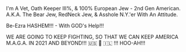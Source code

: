 I'm A Vet, Oath Keeper III%, & 100% European Jew - 2nd Gen American. A.K.A. The Bear Jew, RedNeck Jew, & Asshole N.Y.'er With An Attitude. 

Be-Ezra HASHEM!!! - With GOD's Help!!!

WE ARE GOING TO KEEP FIGHTING, SO THAT WE CAN KEEP AMERICA M.A.G.A. IN 2021 AND BEYOND!!! 🇺🇸 🙏 🇮🇱 !!! HOO-AH!!!
